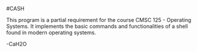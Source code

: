 #CASH

This program is a partial requirement for the course CMSC 125 - Operating Systems. It implements the basic commands and functionalities of a shell found in modern operating systems.

-CaH2O
